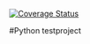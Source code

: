 
<a href='https://coveralls.io/r/seppaleinen/python?branch=pybuilder'><img src='https://coveralls.io/repos/seppaleinen/python/badge.svg?branch=pybuilder' alt='Coverage Status' /></a>


#Python testproject
